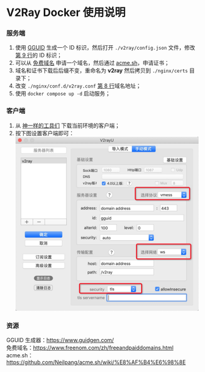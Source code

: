 # V2Ray Docker 使用说明

### 服务端
1. 使用 [GGUID](https://www.guidgen.com/) 生成一个 ID 标识，然后打开 `./v2ray/config.json` 文件，修改[第 9 行](https://github.com/wubaiqing/v2ray-docker-compose/blob/master/v2ray/config.json#L9)的 ID 标识；
2. 可以从 [免费域名](https://www.freenom.com/zh/freeandpaiddomains.html) 申请一个域名，然后通过 [acme.sh](https://github.com/Neilpang/acme.sh/wiki/%E8%AF%B4%E6%98%8E)，申请证书；
3. 域名和证书下载后后缀不变，重命名为 **v2ray** 然后拷贝到 `./nginx/certs` 目录下；
4. 改变 `./nginx/conf.d/v2ray.conf` [第 8 行](https://github.com/wubaiqing/v2ray-docker-compose/blob/master/nginx/conf.d/v2ray.conf#L8)域名地址；
5. 使用 `docker compose up -d` 启动服务；

### 客户端
1. 从 [神一样的工具们](https://www.v2ray.com/awesome/tools.html) 下载当前环境的客户端；
2. 按下图设置客户端即可：
![](./images/client.png)


### 资源
GGUID 生成器：https://www.guidgen.com/  
免费域名：https://www.freenom.com/zh/freeandpaiddomains.html  
acme.sh：https://github.com/Neilpang/acme.sh/wiki/%E8%AF%B4%E6%98%8E